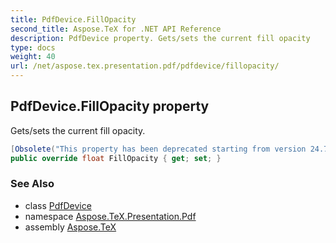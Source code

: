 ```yaml
---
title: PdfDevice.FillOpacity
second_title: Aspose.TeX for .NET API Reference
description: PdfDevice property. Gets/sets the current fill opacity
type: docs
weight: 40
url: /net/aspose.tex.presentation.pdf/pdfdevice/fillopacity/
---
```

## PdfDevice.FillOpacity property

Gets/sets the current fill opacity.

```csharp
[Obsolete("This property has been deprecated starting from version 24.7 and will be hidden in version 24.10.")]
public override float FillOpacity { get; set; }
```

### See Also

* class [PdfDevice](../)
* namespace [Aspose.TeX.Presentation.Pdf](../../pdfdevice/)
* assembly [Aspose.TeX](../../../)


